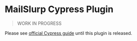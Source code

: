 # MailSlurp Cypress Plugin

> WORK IN PROGRESS

Please see [official Cypress guide](https://www.mailslurp.com/examples/cypress-js/) until this plugin is released.
